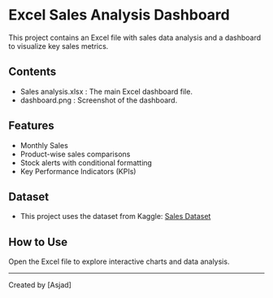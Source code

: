 # Excel Sales Analysis Dashboard

This project contains an Excel file with sales data analysis and a dashboard to visualize key sales metrics.

## Contents
- Sales analysis.xlsx : The main Excel dashboard file.
- dashboard.png : Screenshot of the dashboard.

## Features
- Monthly Sales 
- Product-wise sales comparisons
- Stock alerts with conditional formatting
- Key Performance Indicators (KPIs)

## Dataset
- This project uses the dataset from Kaggle: [Sales Dataset](https://www.kaggle.com/datasets/asjadd/personal-electronics-sales-data)

## How to Use
Open the Excel file to explore interactive charts and data analysis.

---

Created by [Asjad]

